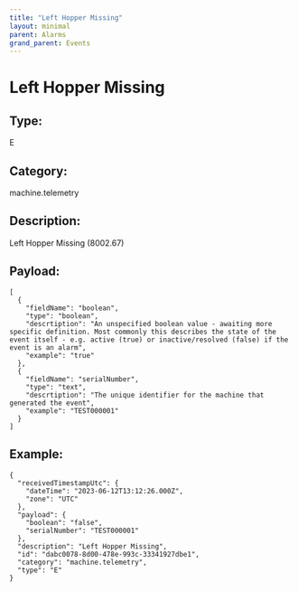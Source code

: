 ```yaml
---
title: "Left Hopper Missing"
layout: minimal
parent: Alarms
grand_parent: Events
---
```


# Left Hopper Missing

## Type:

E

## Category:

machine.telemetry

## Description: 

Left Hopper Missing (8002.67)

## Payload:

```
[
  {
    "fieldName": "boolean",
    "type": "boolean",
    "descrtiption": "An unspecified boolean value - awaiting more specific definition. Most commonly this describes the state of the event itself - e.g. active (true) or inactive/resolved (false) if the event is an alarm",
    "example": "true"
  },
  {
    "fieldName": "serialNumber",
    "type": "text",
    "descrtiption": "The unique identifier for the machine that generated the event",
    "example": "TEST000001"
  }
]
```

## Example:

```
{
  "receivedTimestampUtc": {
    "dateTime": "2023-06-12T13:12:26.000Z",
    "zone": "UTC"
  },
  "payload": {
    "boolean": "false",
    "serialNumber": "TEST000001"
  },
  "description": "Left Hopper Missing",
  "id": "dabc0078-8d00-478e-993c-33341927dbe1",
  "category": "machine.telemetry",
  "type": "E"
}
```
